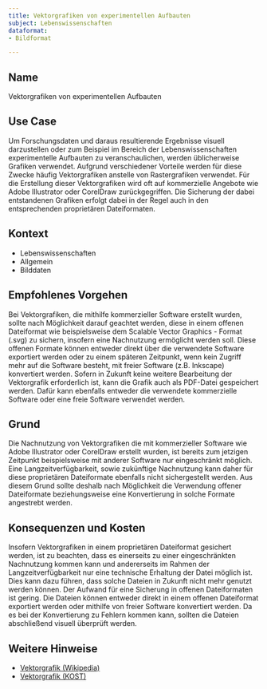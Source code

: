 ```yaml
---
title: Vektorgrafiken von experimentellen Aufbauten
subject: Lebenswissenschaften
dataformat:
- Bildformat

--- 
```




## Name  
Vektorgrafiken von experimentellen Aufbauten

## Use Case    
Um Forschungsdaten und daraus resultierende Ergebnisse visuell darzustellen oder zum Beispiel im Bereich der Lebenswissenschaften experimentelle Aufbauten zu veranschaulichen, werden üblicherweise Grafiken verwendet.
Aufgrund verschiedener Vorteile werden für diese Zwecke häufig Vektorgrafiken anstelle von Rastergrafiken verwendet. Für die Erstellung dieser Vektorgrafiken wird oft auf kommerzielle Angebote wie Adobe Illustrator oder CorelDraw zurückgegriffen. Die Sicherung der dabei entstandenen Grafiken erfolgt dabei in der Regel auch in den entsprechenden proprietären Dateiformaten.

## Kontext 
* Lebenswissenschaften  
* Allgemein  
* Bilddaten  



## Empfohlenes Vorgehen    
Bei Vektorgrafiken, die mithilfe kommerzieller Software erstellt wurden, sollte nach Möglichkeit darauf geachtet werden, diese in einem offenen Dateiformat wie beispielsweise dem Scalable Vector Graphics - Format (.svg) zu sichern, insofern eine Nachnutzung ermöglicht werden soll. Diese offenen Formate können entweder direkt über die verwendete Software exportiert werden oder zu einem späteren Zeitpunkt, wenn kein Zugriff mehr auf die Software besteht, mit freier Software (z.B. Inkscape) konvertiert werden. Sofern in Zukunft keine weitere Bearbeitung der Vektorgrafik erforderlich ist, kann die Grafik auch als PDF-Datei gespeichert werden. Dafür kann ebenfalls entweder die verwendete kommerzielle Software oder eine freie Software verwendet werden.

## Grund    
Die Nachnutzung von Vektorgrafiken die mit kommerzieller Software wie Adobe Illustrator oder CorelDraw erstellt wurden, ist bereits zum jetzigen Zeitpunkt beispielsweise mit anderer Software nur eingeschränkt möglich. Eine Langzeitverfügbarkeit, sowie zukünftige Nachnutzung kann daher für diese proprietären Dateiformate ebenfalls nicht sichergestellt werden. Aus diesem Grund sollte deshalb nach Möglichkeit die Verwendung offener Dateiformate beziehungsweise eine Konvertierung in solche Formate angestrebt werden.

## Konsequenzen und Kosten    
Insofern Vektorgrafiken in einem proprietären Dateiformat gesichert werden, ist zu beachten, dass es einerseits zu einer eingeschränkten Nachnutzung kommen kann und andererseits im Rahmen der Langzeitverfügbarkeit nur eine technische Erhaltung der Datei möglich ist. Dies kann dazu führen, dass solche Dateien in Zukunft nicht mehr genutzt werden können.
Der Aufwand für eine Sicherung in offenen Dateiformaten ist gering. Die Dateien können entweder direkt in einem offenen Dateiformat exportiert werden oder mithilfe von freier Software konvertiert werden. Da es bei der Konvertierung zu Fehlern kommen kann, sollten die Dateien abschließend visuell überprüft werden.

## Weitere Hinweise    
* [Vektorgrafik (Wikipedia)](https://en.wikipedia.org/wiki/Vector_graphics)  
* [Vektorgrafik (KOST)](https://kost-ceco.ch/cms/vektorgrafiken.html)

